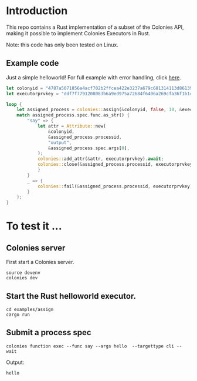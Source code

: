 # Introduction
This repo contains a Rust implementation of a subset of the Colonies API, making it possible to implement Colonies Executors in Rust.

Note: this code has only been tested on Linux.

## Example code
Just a simple helloworld! For full example with error handling, click [here](examples/assign/src/main.rs).

```rust
let colonyid = "4787a5071856a4acf702b2ffcea422e3237a679c681314113d86139461290cf4";
let executorprvkey = "ddf7f7791208083b6a9ed975a72684f6406a269cfa36f1b1c32045c0a71fff05";

loop {
    let assigned_process = colonies::assign(&colonyid, false, 10, &executorprvkey).await.unwrap();
    match assigned_process.spec.func.as_str() {
        "say" => {
            let attr = Attribute::new(
                &colonyid,
                &assigned_process.processid,
                "output",
                &assigned_process.spec.args[0],
            );
            colonies::add_attr(&attr, executorprvkey).await;
            colonies::close(&assigned_process.processid, executorprvkey).await;
            }
        }
        _ => {
            colonies::fail(&assigned_process.processid, executorprvkey).await;
        }
    };
}
```

# To test it ... 
## Colonies server
First start a Colonies server.

```console
source devenv
colonies dev
```

## Start the Rust helloworld executor.
```console
cd examples/assign
cargo run
```

## Submit a process spec 
```console
colonies function exec --func say --args hello  --targettype cli --wait 
```

Output:
```console
hello
```

